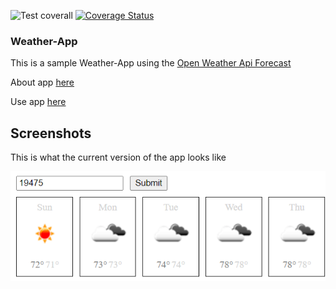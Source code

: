 ![Test coverall](https://github.com/estand25/weather-app-v2/workflows/Test%20coverall/badge.svg)
[![Coverage Status](https://coveralls.io/repos/github/estand25/weather-app-v2/badge.svg?branch=master)](https://coveralls.io/github/estand25/weather-app-v2?branch=master)

### Weather-App

This is a sample Weather-App using the [Open Weather Api Forecast](https://openweathermap.org/forecast16)

About app [here](https://estand25.github.io/weather-app-v2/)

Use app [here](https://immense-thicket-21118.herokuapp.com/)

## Screenshots

This is what the current version of the app looks like

![Sample Weather App](https://raw.githubusercontent.com/estand25/weather-app-v2/master/readme/sample-weather-app.PNG)